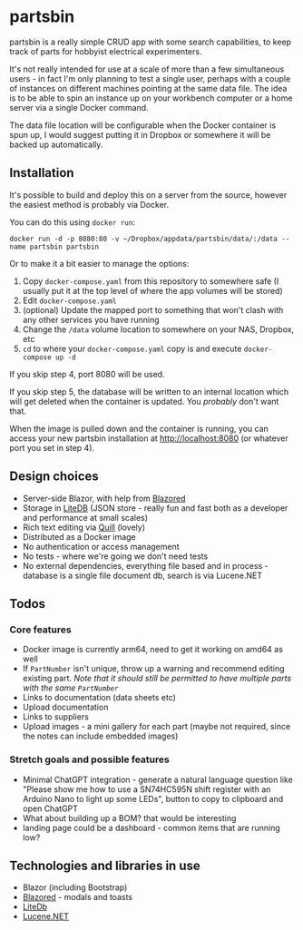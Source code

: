 # partsbin

partsbin is a really simple CRUD app with some search capabilities, to keep track of parts for hobbyist electrical experimenters.

It's not really intended for use at a scale of more than a few simultaneous users - in fact I'm only planning to test a single user, perhaps with a couple of instances on different machines pointing at the same data file. The idea is to be able to spin an instance up on your workbench computer or a home server via a single Docker command.

The data file location will be configurable when the Docker container is spun up, I would suggest putting it in Dropbox or somewhere it will be backed up automatically.


## Installation
It's possible to build and deploy this on a server from the source, however the easiest method is probably via Docker.

You can do this using `docker run`:
```
docker run -d -p 8080:80 -v ~/Dropbox/appdata/partsbin/data/:/data --name partsbin partsbin
```

Or to make it a bit easier to manage the options:
1. Copy `docker-compose.yaml` from this repository to somewhere safe (I usually put it at the top level of where the app volumes will be stored)
3. Edit `docker-compose.yaml`
4. (optional) Update the mapped port to something that won't clash with any other services you have running
5. Change the `/data` volume location to somewhere on your NAS, Dropbox, etc
4. `cd` to where your `docker-compose.yaml` copy is and execute `docker-compose up -d`

If you skip step 4, port 8080 will be used.

If you skip step 5, the database will be written to an internal location which will get deleted when the container is updated. You _probably_ don't want that.

When the image is pulled down and the container is running, you can access your new partsbin installation at <http://localhost:8080> (or whatever port you set in step 4).


## Design choices
- Server-side Blazor, with help from [Blazored](https://github.com/Blazored)
- Storage in [LiteDB](https://www.litedb.org/) (JSON store - really fun and fast both as a developer and performance at small scales)
- Rich text editing via [Quill](https://quilljs.com/) (lovely)
- Distributed as a Docker image
- No authentication or access management
- No tests - where we're going we don't need tests
- No external dependencies, everything file based and in process - database is a single file document db, search is via Lucene.NET


## Todos
### Core features
- Docker image is currently arm64, need to get it working on amd64 as well
- If `PartNumber` isn't unique, throw up a warning and recommend editing existing part. *Note that it should still be permitted to have multiple parts with the same `PartNumber`*
- Links to documentation (data sheets etc)
- Upload documentation
- Links to suppliers
- Upload images - a mini gallery for each part (maybe not required, since the notes can include embedded images)


### Stretch goals and possible features
- Minimal ChatGPT integration - generate a natural language question like "Please show me how to use a SN74HC595N shift register with an Arduino Nano to light up some LEDs", button to copy to clipboard and open ChatGPT
- What about building up a BOM? that would be interesting
- landing page could be a dashboard - common items that are running low?


## Technologies and libraries in use
- Blazor (including Bootstrap)
- [Blazored](https://github.com/Blazored) -  modals and toasts
- [LiteDb](https://www.litedb.org/)
- [Lucene.NET](https://lucenenet.apache.org/)


